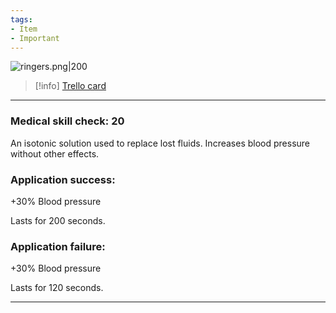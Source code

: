 ```yaml
---
tags:
- Item
- Important
---
```


![ringers.png\|200](/Items/Ringer's%20Solution%20-%20Attachments/6718845db30472d958dd7c74.png)

> [!info] [Trello card](https://trello.com/c/yHlWrV4x/97-ringers-solution)

---

### Medical skill check: 20

An isotonic solution used to replace lost fluids. Increases blood pressure without other effects.

### Application success:

\+30% Blood pressure

Lasts for 200 seconds.

### Application failure:

\+30% Blood pressure

Lasts for 120 seconds.

---

